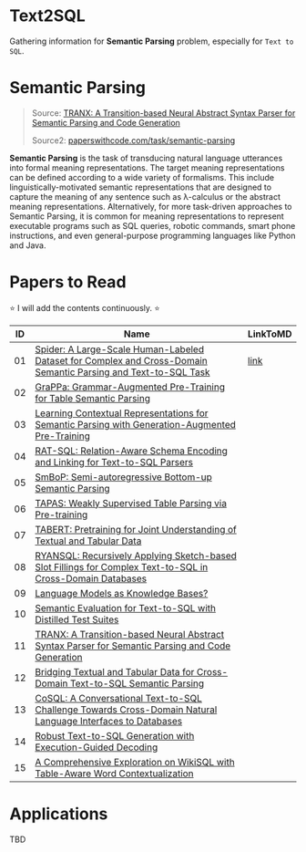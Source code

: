 # Text2SQL

Gathering information for **Semantic Parsing** problem, especially for `Text to SQL`.

# Semantic Parsing

> Source: [TRANX: A Transition-based Neural Abstract Syntax Parser for Semantic Parsing and Code Generation](https://arxiv.org/abs/1810.02720)
>
> Source2: [paperswithcode.com/task/semantic-parsing](https://paperswithcode.com/task/semantic-parsing)

**Semantic Parsing** is the task of transducing natural language utterances into formal meaning representations. The target meaning representations can be defined according to a wide variety of formalisms. This include linguistically-motivated semantic representations that are designed to capture the meaning of any sentence such as λ-calculus or the abstract meaning representations. Alternatively, for more task-driven approaches to Semantic Parsing, it is common for meaning representations to represent executable programs such as SQL queries, robotic commands, smart phone instructions, and even general-purpose programming languages like Python and Java.

# Papers to Read

⭐ I will add the contents continuously. ⭐

| ID | Name | LinkToMD |
|---|---|---|
|01|[Spider: A Large-Scale Human-Labeled Dataset for Complex and Cross-Domain Semantic Parsing and Text-to-SQL Task](https://arxiv.org/abs/1809.08887) | [link](MD/01.md) |
|02|[GraPPa: Grammar-Augmented Pre-Training for Table Semantic Parsing](https://arxiv.org/abs/2009.13845)| |
|03|[Learning Contextual Representations for Semantic Parsing with Generation-Augmented Pre-Training](https://arxiv.org/abs/2012.10309)| |
|04|[RAT-SQL: Relation-Aware Schema Encoding and Linking for Text-to-SQL Parsers](https://arxiv.org/abs/1911.04942v4)| |
|05|[SmBoP: Semi-autoregressive Bottom-up Semantic Parsing](https://arxiv.org/abs/2010.12412)| |
|06|[TAPAS: Weakly Supervised Table Parsing via Pre-training](https://arxiv.org/abs/2004.02349)| |
|07|[TABERT: Pretraining for Joint Understanding of Textual and Tabular Data](https://arxiv.org/abs/2005.08314)| |
|08|[RYANSQL: Recursively Applying Sketch-based Slot Fillings for Complex Text-to-SQL in Cross-Domain Databases](https://arxiv.org/abs/2004.03125)| |
|09|[Language Models as Knowledge Bases?](https://arxiv.org/abs/1909.01066)| |
|10|[Semantic Evaluation for Text-to-SQL with Distilled Test Suites](https://arxiv.org/abs/2010.02840v1)| |
|11|[TRANX: A Transition-based Neural Abstract Syntax Parser for Semantic Parsing and Code Generation](https://arxiv.org/abs/1810.02720)| |
|12|[Bridging Textual and Tabular Data for Cross-Domain Text-to-SQL Semantic Parsing](https://arxiv.org/abs/2012.12627)| |
|13|[CoSQL: A Conversational Text-to-SQL Challenge Towards Cross-Domain Natural Language Interfaces to Databases](https://arxiv.org/abs/1909.05378)| |
|14|[Robust Text-to-SQL Generation with Execution-Guided Decoding](https://arxiv.org/abs/1807.03100)| |
|15|[A Comprehensive Exploration on WikiSQL with Table-Aware Word Contextualization](https://arxiv.org/abs/1902.01069)| |


# Applications

TBD